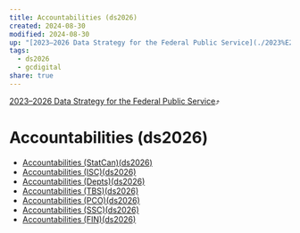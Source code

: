 ```yaml
---
title: Accountabilities (ds2026)
created: 2024-08-30
modified: 2024-08-30
up: "[2023–2026 Data Strategy for the Federal Public Service](./2023%E2%80%932026%20Data%20Strategy%20for%20the%20Federal%20Public%20Service.md)"
tags:
  - ds2026
  - gcdigital
share: true
---
```

[2023–2026 Data Strategy for the Federal Public Service](./2023%E2%80%932026%20Data%20Strategy%20for%20the%20Federal%20Public%20Service.md)⤴️
# Accountabilities (ds2026)
- [Accountabilities (StatCan)(ds2026)](./Accountabilities%20(StatCan)(ds2026).md)
- [Accountabilities (ISC)(ds2026)](./Accountabilities%20(ISC)(ds2026).md)
- [Accountabilities (Depts)(ds2026)](./Accountabilities%20(Depts)(ds2026).md)
- [Accountabilities (TBS)(ds2026)](./Accountabilities%20(TBS)(ds2026).md)
- [Accountabilities (PCO)(ds2026)](./Accountabilities%20(PCO)(ds2026).md)
- [Accountabilities (SSC)(ds2026)](./Accountabilities%20(SSC)(ds2026).md)
- [Accountabilities (FIN)(ds2026)](./Accountabilities%20(FIN)(ds2026).md)

